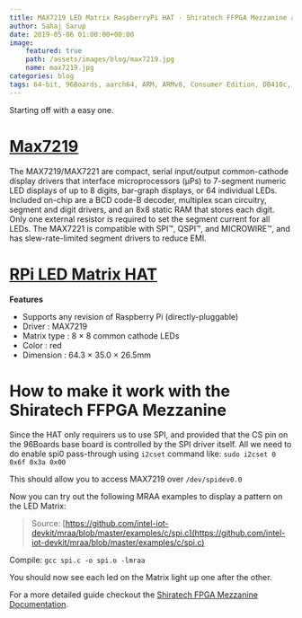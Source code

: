 ```yaml
---
title: MAX7219 LED Matrix RaspberryPi HAT - Shiratech FFPGA Mezzanine and RPi HAts Pt. 1 
author: Sahaj Sarup
date: 2019-05-06 01:00:00+00:00
image:
    featured: true
    path: /assets/images/blog/max7219.jpg
    name: max7219.jpg
categories: blog
tags: 64-bit, 96Boards, aarch64, ARM, ARMv8, Consumer Edition, DB410c, dragonboard410c, Linaro, Linux, fedora, arm64, aarch64, rock960, FPGA, raspberry pi, arduino, shild, hat
---
```


Starting off with a easy one.

# [Max7219](https://www.maximintegrated.com/en/products/power/display-power-control/MAX7219.html)
The MAX7219/MAX7221 are compact, serial input/output common-cathode display drivers that interface microprocessors (µPs) to 7-segment numeric LED displays of up to 8 digits, bar-graph displays, or 64 individual LEDs. Included on-chip are a BCD code-B decoder, multiplex scan circuitry, segment and digit drivers, and an 8x8 static RAM that stores each digit. Only one external resistor is required to set the segment current for all LEDs. The MAX7221 is compatible with SPI™, QSPI™, and MICROWIRE™, and has slew-rate-limited segment drivers to reduce EMI.

# [RPi LED Matrix HAT](https://www.crazypi.com/RPI-LED-MATRIX)
**Features**
- Supports any revision of Raspberry Pi (directly-pluggable)
- Driver : MAX7219
- Matrix type : 8 × 8 common cathode LEDs
- Color : red
- Dimension : 64.3 × 35.0 × 26.5mm

# How to make it work with the Shiratech FFPGA Mezzanine

Since the HAT only requirers us to use SPI, and provided that the CS pin on the 96Boards base board is controlled by the SPI driver itself.
All we need to do enable spi0 pass-through using `i2cset` command like: `sudo i2cset 0 0x6f 0x3a 0x00`

This should allow you to access MAX7219 over `/dev/spidev0.0`

Now you can try out the following MRAA examples to display a pattern on the LED Matrix:
> Source: [https://github.com/intel-iot-devkit/mraa/blob/master/examples/c/spi.c](https://github.com/intel-iot-devkit/mraa/blob/master/examples/c/spi.c)

Compile: `gcc spi.c -o spi.o -lmraa`

You should now see each led on the Matrix light up one after the other.

For a more detailed guide checkout the [Shiratech FPGA Mezzanine Documentation](https://www.96boards.org/documentation/mezzanine/shiratech-fpga/guides/).